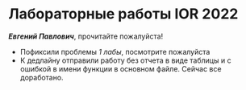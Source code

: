 # Лабораторные работы IOR 2022
***Евгений Павлович***, прочитайте пожалуйста!
- Пофиксили проблемы *1 лабы*, посмотрите пожалуйста
- К дедлайну отправили работу без отчета в виде таблицы и с ошибкой в имени функции в основном файле. Сейчас все доработано.
